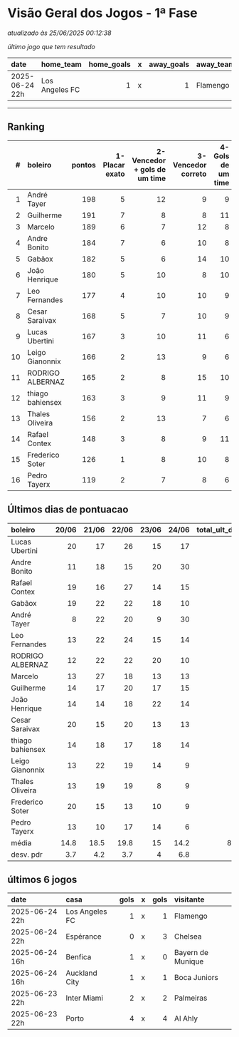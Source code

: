 # Visão Geral dos Jogos - 1ª Fase

_atualizado às 25/06/2025 00:12:38_

_último jogo que tem resultado_

| date           | home_team      |   home_goals | x   |   away_goals | away_team   |
|:---------------|:---------------|-------------:|:----|-------------:|:------------|
| 2025-06-24 22h | Los Angeles FC |            1 | x   |            1 | Flamengo    |



---
## Ranking
|   # | boleiro          |   pontos |   1-Placar exato |   2-Vencedor + gols de um time |   3-Vencedor correto |   4-Gols de um time |   5-Nenhum acerto |
|----:|:-----------------|---------:|-----------------:|-------------------------------:|---------------------:|--------------------:|------------------:|
|   1 | André Tayer      |      198 |                5 |                             12 |                    9 |                   9 |                 5 |
|   2 | Guilherme        |      191 |                7 |                              8 |                    8 |                  11 |                 6 |
|   3 | Marcelo          |      189 |                6 |                              7 |                   12 |                   8 |                 7 |
|   4 | Andre Bonito     |      184 |                7 |                              6 |                   10 |                   8 |                 9 |
|   5 | Gabãox           |      182 |                5 |                              6 |                   14 |                  10 |                 5 |
|   6 | João Henrique    |      180 |                5 |                             10 |                    8 |                  10 |                 7 |
|   7 | Leo Fernandes    |      177 |                4 |                             10 |                   10 |                   9 |                 7 |
|   8 | Cesar Saraivax   |      168 |                5 |                              7 |                   10 |                   9 |                 9 |
|   9 | Lucas Ubertini   |      167 |                3 |                             10 |                   11 |                   6 |                10 |
|  10 | Leigo Gianonnix  |      166 |                2 |                             13 |                    9 |                   6 |                10 |
|  11 | RODRIGO ALBERNAZ |      165 |                2 |                              8 |                   15 |                  10 |                 5 |
|  12 | thiago bahiensex |      163 |                3 |                              9 |                   11 |                   9 |                 8 |
|  13 | Thales Oliveira  |      156 |                2 |                             13 |                    7 |                   6 |                12 |
|  14 | Rafael Contex    |      148 |                3 |                              8 |                    9 |                  11 |                 9 |
|  15 | Frederico Soter  |      126 |                1 |                              8 |                   10 |                   8 |                13 |
|  16 | Pedro Tayerx     |      119 |                2 |                              7 |                    8 |                   6 |                17 |

## Últimos dias de pontuacao
| boleiro          |   20/06 |   21/06 |   22/06 |   23/06 |   24/06 |   total_ult_dias |
|:-----------------|--------:|--------:|--------:|--------:|--------:|-----------------:|
| Lucas Ubertini   |    20   |    17   |    26   |      15 |    17   |             95   |
| Andre Bonito     |    11   |    18   |    15   |      20 |    30   |             94   |
| Rafael Contex    |    19   |    16   |    27   |      14 |    15   |             91   |
| Gabãox           |    19   |    22   |    22   |      18 |    10   |             91   |
| André Tayer      |     8   |    22   |    20   |       9 |    30   |             89   |
| Leo Fernandes    |    13   |    22   |    24   |      15 |    14   |             88   |
| RODRIGO ALBERNAZ |    12   |    22   |    22   |      20 |    10   |             86   |
| Marcelo          |    13   |    27   |    18   |      13 |    13   |             84   |
| Guilherme        |    14   |    17   |    20   |      17 |    15   |             83   |
| João Henrique    |    14   |    14   |    18   |      22 |    14   |             82   |
| Cesar Saraivax   |    20   |    15   |    20   |      13 |    13   |             81   |
| thiago bahiensex |    14   |    18   |    17   |      18 |    14   |             81   |
| Leigo Gianonnix  |    13   |    22   |    19   |      14 |     9   |             77   |
| Thales Oliveira  |    13   |    19   |    19   |       8 |     9   |             68   |
| Frederico Soter  |    20   |    15   |    13   |      10 |     9   |             67   |
| Pedro Tayerx     |    13   |    10   |    17   |      14 |     6   |             60   |
| média            |    14.8 |    18.5 |    19.8 |      15 |    14.2 |             82.3 |
| desv. pdr        |     3.7 |     4.2 |     3.7 |       4 |     6.8 |             10   |

## últimos 6 jogos
| date           | casa           |   gols | x   |   gols | visitante         |
|:---------------|:---------------|-------:|:----|-------:|:------------------|
| 2025-06-24 22h | Los Angeles FC |      1 | x   |      1 | Flamengo          |
| 2025-06-24 22h | Espérance      |      0 | x   |      3 | Chelsea           |
| 2025-06-24 16h | Benfica        |      1 | x   |      0 | Bayern de Munique |
| 2025-06-24 16h | Auckland City  |      1 | x   |      1 | Boca Juniors      |
| 2025-06-23 22h | Inter Miami    |      2 | x   |      2 | Palmeiras         |
| 2025-06-23 22h | Porto          |      4 | x   |      4 | Al Ahly           |
